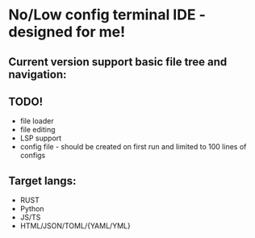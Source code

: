 # No/Low config terminal IDE - designed for me!

## Current version support basic file tree and navigation:
## TODO!
* file loader
* file editing
* LSP support
* config file - should be created on first run and limited to 100 lines of configs

## Target langs:
* RUST
* Python
* JS/TS
* HTML/JSON/TOML/{YAML/YML}